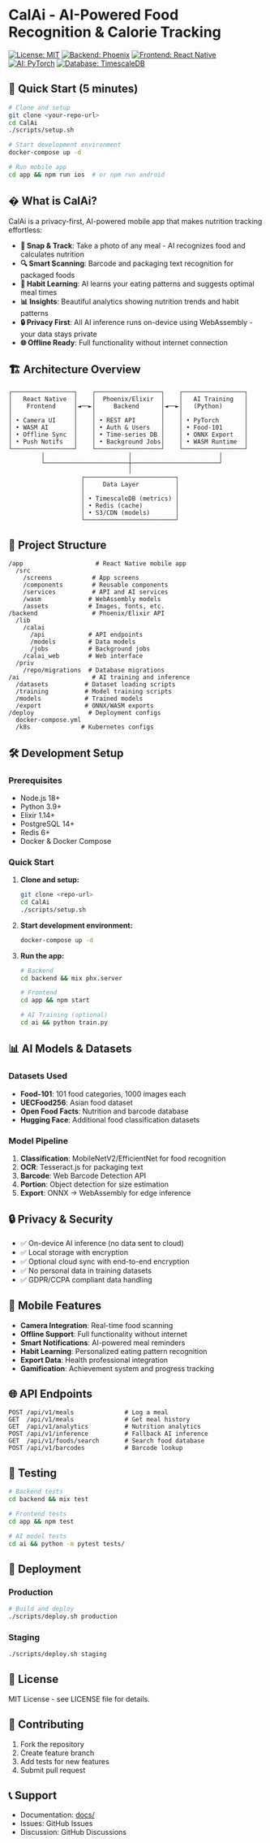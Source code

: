 # CalAi - AI-Powered Food Recognition & Calorie Tracking

[![License: MIT](https://img.shields.io/badge/License-MIT-yellow.svg)](https://opensource.org/licenses/MIT)
[![Backend: Phoenix](https://img.shields.io/badge/Backend-Phoenix%201.7-orange)](https://phoenixframework.org/)
[![Frontend: React Native](https://img.shields.io/badge/Frontend-React%20Native-blue)](https://reactnative.dev/)
[![AI: PyTorch](https://img.shields.io/badge/AI-PyTorch-red)](https://pytorch.org/)
[![Database: TimescaleDB](https://img.shields.io/badge/Database-TimescaleDB-green)](https://www.timescale.com/)

## 🎯 Quick Start (5 minutes)

```bash
# Clone and setup
git clone <your-repo-url>
cd CalAi
./scripts/setup.sh

# Start development environment
docker-compose up -d

# Run mobile app
cd app && npm run ios  # or npm run android
```

## � What is CalAi?

CalAi is a privacy-first, AI-powered mobile app that makes nutrition tracking effortless:

- **📸 Snap & Track**: Take a photo of any meal - AI recognizes food and calculates nutrition
- **🔍 Smart Scanning**: Barcode and packaging text recognition for packaged foods  
- **🧠 Habit Learning**: AI learns your eating patterns and suggests optimal meal times
- **📊 Insights**: Beautiful analytics showing nutrition trends and habit patterns
- **🔒 Privacy First**: All AI inference runs on-device using WebAssembly - your data stays private
- **🌐 Offline Ready**: Full functionality without internet connection

## 🏗️ Architecture Overview

```
┌─────────────────┐    ┌──────────────────┐    ┌─────────────────┐
│   React Native  │    │  Phoenix/Elixir  │    │   AI Training   │
│    Frontend     │◄──►│     Backend      │◄──►│   (Python)      │
│                 │    │                  │    │                 │
│ • Camera UI     │    │ • REST API       │    │ • PyTorch       │
│ • WASM AI       │    │ • Auth & Users   │    │ • Food-101      │
│ • Offline Sync  │    │ • Time-series DB │    │ • ONNX Export   │
│ • Push Notifs   │    │ • Background Jobs│    │ • WASM Runtime  │
└─────────────────┘    └──────────────────┘    └─────────────────┘
         │                       │                        │
         └───────────────────────┼────────────────────────┘
                                 │
                    ┌─────────────────────────┐
                    │     Data Layer          │
                    │                         │
                    │ • TimescaleDB (metrics) │
                    │ • Redis (cache)         │
                    │ • S3/CDN (models)       │
                    └─────────────────────────┘
```

## 📁 Project Structure

```
/app                    # React Native mobile app
  /src
    /screens           # App screens
    /components        # Reusable components
    /services          # API and AI services
    /wasm             # WebAssembly models
    /assets           # Images, fonts, etc.
/backend               # Phoenix/Elixir API
  /lib
    /calai
      /api            # API endpoints
      /models         # Data models
      /jobs           # Background jobs
    /calai_web        # Web interface
  /priv
    /repo/migrations  # Database migrations
/ai                    # AI training and inference
  /datasets          # Dataset loading scripts
  /training          # Model training scripts
  /models            # Trained models
  /export            # ONNX/WASM exports
/deploy               # Deployment configs
  docker-compose.yml
  /k8s              # Kubernetes configs
```

## 🛠️ Development Setup

### Prerequisites
- Node.js 18+
- Python 3.9+
- Elixir 1.14+
- PostgreSQL 14+
- Redis 6+
- Docker & Docker Compose

### Quick Start

1. **Clone and setup:**
   ```bash
   git clone <repo-url>
   cd CalAi
   ./scripts/setup.sh
   ```

2. **Start development environment:**
   ```bash
   docker-compose up -d
   ```

3. **Run the app:**
   ```bash
   # Backend
   cd backend && mix phx.server
   
   # Frontend
   cd app && npm start
   
   # AI Training (optional)
   cd ai && python train.py
   ```

## 📊 AI Models & Datasets

### Datasets Used
- **Food-101**: 101 food categories, 1000 images each
- **UECFood256**: Asian food dataset
- **Open Food Facts**: Nutrition and barcode database
- **Hugging Face**: Additional food classification datasets

### Model Pipeline
1. **Classification**: MobileNetV2/EfficientNet for food recognition
2. **OCR**: Tesseract.js for packaging text
3. **Barcode**: Web Barcode Detection API
4. **Portion**: Object detection for size estimation
5. **Export**: ONNX → WebAssembly for edge inference

## 🔒 Privacy & Security

- ✅ On-device AI inference (no data sent to cloud)
- ✅ Local storage with encryption
- ✅ Optional cloud sync with end-to-end encryption
- ✅ No personal data in training datasets
- ✅ GDPR/CCPA compliant data handling

## 📱 Mobile Features

- **Camera Integration**: Real-time food scanning
- **Offline Support**: Full functionality without internet
- **Smart Notifications**: AI-powered meal reminders
- **Habit Learning**: Personalized eating pattern recognition
- **Export Data**: Health professional integration
- **Gamification**: Achievement system and progress tracking

## 🌐 API Endpoints

```
POST /api/v1/meals              # Log a meal
GET  /api/v1/meals              # Get meal history
GET  /api/v1/analytics          # Nutrition analytics
POST /api/v1/inference          # Fallback AI inference
GET  /api/v1/foods/search       # Search food database
POST /api/v1/barcodes           # Barcode lookup
```

## 🧪 Testing

```bash
# Backend tests
cd backend && mix test

# Frontend tests
cd app && npm test

# AI model tests
cd ai && python -m pytest tests/
```

## 🚀 Deployment

### Production
```bash
# Build and deploy
./scripts/deploy.sh production
```

### Staging
```bash
./scripts/deploy.sh staging
```

## 📄 License

MIT License - see LICENSE file for details.

## 🤝 Contributing

1. Fork the repository
2. Create feature branch
3. Add tests for new features
4. Submit pull request

## 📞 Support

- Documentation: [docs/](./docs/)
- Issues: GitHub Issues
- Discussion: GitHub Discussions
